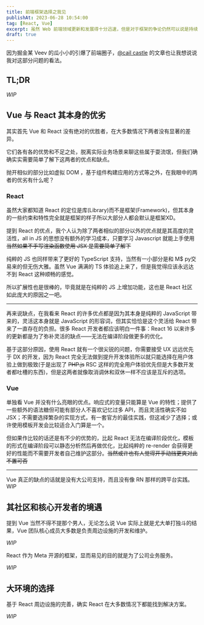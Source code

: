 ```yaml
---
title: 前端框架选择之我见
publishAt: 2023-06-28 10:54:00
tag: [React, Vue]
excerpt: 虽然 Web 前端领域更新和发展得十分迅速，但是对于框架的争论仍然可以说是持续了很长的时间的一个话题，虽然主要火力都在 React 和 Vue 上🤣，作为一个开发者，到底该怎么在花样众多的现代框架和新工具中做出抉择呢？我也来说说我的看法
draft: true
---
```


因为掘金某 Veev 的瓜小小的引爆了前端圈子，[@cail castle](https://twitter.com/thecalicastle) 的文章也让我想说说我对这部分问题的看法。 

## TL;DR

*WIP*

## Vue 与 React 其本身的优劣

其实首先 Vue 和 React 没有绝对的优胜者，在大多数情况下两者没有显著的差异。

它们各有各的优势和不足之处，脱离实际业务场景来聊这些属于耍流氓，但我们确确实实需要简单了解下这两者的优点和缺点。

抛开相似的部分比如虚拟 DOM ，基于组件构建应用的方式等之外，在我眼中的两者的优劣有什么呢？

### React

虽然大家都知道 React 的定位是库(Library)而不是框架(Framework)，但其本身的一些约束和特性完全就是框架的样子所以大部分人都会默认是框架XD。

提到 React 的优点，我个人认为除了两者相似的部分以外的优点就是其高度的灵活性，all in JS 的思想没有额外的学习成本，只要学习 Javascript 就能上手使用 ~~当然如果不手写渲染函数使用 JSX 是需要简单了解下~~

纯粹的 JS 也同样带来了更好的 TypeScript 支持，当然有一小部分是和 M$ py交易来的但无伤大雅。虽然 Vue 满满的 TS 体验追上来了，但是我觉得应该永远达不到 React 这种顺畅的感觉。

所以扩展性也是很棒的，毕竟就是在纯粹的 JS 上增加功能，这也是 React 社区如此庞大的原因之一吧。

***

再来说缺点，在我看来 React 的许多优点都是因为其本身是纯粹的 JavaScript 带来的，灵活这本身就是 JavaScript 的形容词，但其实恰恰是这个灵活给 React 带来了一直存在的负担。很多 React 开发者都应该明白一件事：React 16 以来许多的更新都是为了弥补灵活的缺点——无法在编译阶段做更多的优化。

基于这部分原因，使用 React 就有一个很尖锐的问题，你需要接受 UX 远远优先于 DX 的开发，因为 React 完全无法做到提升开发体验所以就只能选择在用户体验上做到极致(于是出现了 ~~PHP.js~~ RSC 这样的完全用户体验优先但是大多数开发者都吐槽的东西)，但是这两者就像取消调休和双休一样不应该是互斥的选项。

### Vue
 
单独看 Vue 并没有什么亮眼的优点。响应式的变量只能算是 Vue 的特性；提供了一些额外的语法糖但可能有部分人不喜欢记忆过多 API，而且灵活性确实不如 JSX；不需要选择繁杂的实现方式，有一套官方的最佳实践，但这减少了选择；或许使用模板开发会比较适合入门算是一个。

但如果作比较的话还是有不少的优势的，比起 React 无法在编译阶段优化，模板的形式在编译阶段可以静态分析然后再做优化，比起纯粹的 re-render 会获得更好的性能而不需要开发者自己维护这部分。~~当然或许也有人觉得开手动挡更爽对此不置可否~~

***

Vue 真正的缺点的话就是没有大公司支持，而且没有像 RN 那样的跨平台实践。WIP

## 其社区和核心开发者的境遇

提到 Vue 当然不得不提那个男人，无论怎么说 Vue 实际上就是尤大单打独斗的结果，Vue 团队核心成员大多数是负责周边设施的开发和维护。

*WIP*

React 作为 Meta 开源的框架，显而易见的目的就是为了公司业务服务。

*WIP*

## 大环境的选择

基于 React 周边设施的完善，确实 React 在大多数情况下都能找到解决方案。

*WIP*
